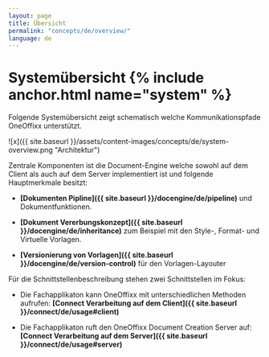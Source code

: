 ```yaml
---
layout: page
title: Übersicht
permalink: "concepts/de/overview/"
language: de
---
```


# Systemübersicht {% include anchor.html name="system" %}

Folgende Systemübersicht zeigt schematisch welche Kommunikationspfade OneOffixx unterstützt. 

![x]({{ site.baseurl }}/assets/content-images/concepts/de/system-overview.png "Architektur")

Zentrale Komponenten ist die Document-Engine welche sowohl auf dem Client als auch auf dem Server implementiert ist und folgende Hauptmerkmale besitzt:

* __[Dokumenten Pipline]({{ site.baseurl }}/docengine/de/pipeline)__ und Dokumentfunktionen. 

* __[Dokument Vererbungskonzept]({{ site.baseurl }}/docengine/de/inheritance)__ zum Beispiel mit den Style-, Format- und Virtuelle Vorlagen.

*  __[Versionierung von Vorlagen]({{ site.baseurl }}/docengine/de/version-control)__ für den Vorlagen-Layouter


Für die Schnittstellenbeschreibung stehen zwei Schnittstellen im Fokus:

* Die Fachapplikaton kann OneOffixx mit unterschiedlichen Methoden aufrufen: __[Connect Verarbeitung auf dem Client]({{ site.baseurl }}/connect/de/usage#client)__

* Die Fachapplikaton ruft den OneOffixx Document Creation Server auf: __[Connect Verarbeitung auf dem Server]({{ site.baseurl }}/connect/de/usage#server)__

